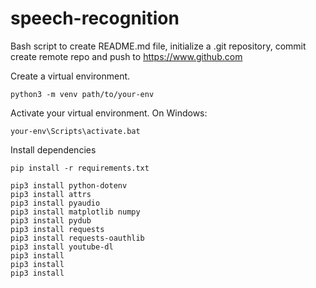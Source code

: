 # speech-recognition

Bash script to create README.md file, initialize a .git repository, commit create remote repo and push to https://www.github.com

Create a virtual environment.

```
python3 -m venv path/to/your-env
```

Activate your virtual environment. On Windows:

```
your-env\Scripts\activate.bat
```

Install dependencies

```
pip install -r requirements.txt

pip3 install python-dotenv
pip3 install attrs
pip3 install pyaudio
pip3 install matplotlib numpy
pip3 install pydub
pip3 install requests
pip3 install requests-oauthlib
pip3 install youtube-dl
pip3 install
pip3 install
pip3 install
```
